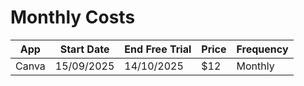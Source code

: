 # Monthly Costs

| App | Start Date | End Free Trial | Price | Frequency |
|-----|------------|----------------|-------|-----------|
| Canva | 15/09/2025 | 14/10/2025 | $12 | Monthly |
